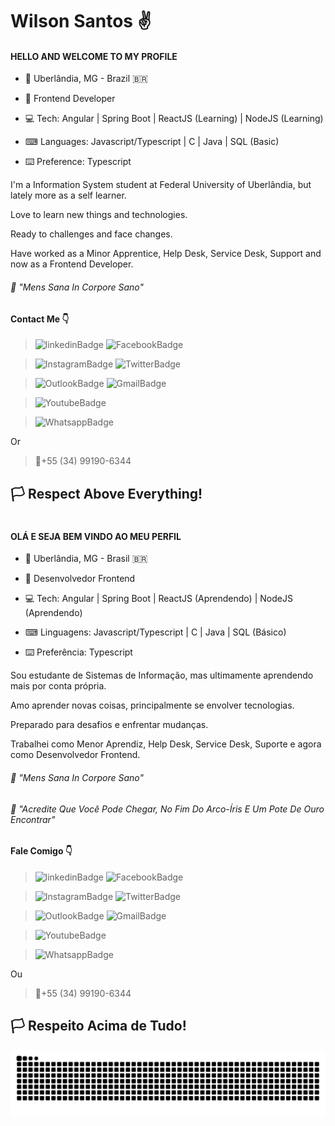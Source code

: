 # Wilson Santos ✌️

#### HELLO AND WELCOME TO MY PROFILE

- 📍 Uberlândia, MG - Brazil 🇧🇷
- 👔 Frontend Developer

- 💻 Tech: Angular | Spring Boot | ReactJS (Learning) | NodeJS (Learning)
- ⌨ Languages: Javascript/Typescript | C | Java | SQL (Basic)
- ⌨️ Preference: Typescript

I'm a Information System student at Federal University of Uberlândia, but lately more as a self learner.

Love to learn new things and technologies. 

Ready to challenges and face changes.

Have worked as a Minor Apprentice, Help Desk, Service Desk, Support and now as a Frontend Developer.

###### 🧠 "Mens Sana In Corpore Sano"

#### Contact Me 👇
> ![linkedinBadge](https://img.shields.io/badge/-LinkedIn-0e76a8?style=flat-square&amp;logo=Linkedin&amp;logoColor=white&amp;link=https://www.linkedin.com/in/wilsonsaantos/) 
![FacebookBadge](https://img.shields.io/badge/-Facebook-3b5998?style=flat-square&amp;logo=Facebook&amp;logoColor=white&amp;link=https://www.facebook.com/wilson.ssf)

> ![InstagramBadge](https://img.shields.io/badge/-Instagram-bc2a8d?style=flat-square&amp;logo=Instagram&amp;logoColor=white&amp;link=https://www.instagram.com/wil.saantos/)
![TwitterBadge](https://img.shields.io/badge/-Twitter-1DA1F2?style=flat-square&amp;logo=twitter&amp;logoColor=white&amp;link=https://twitter.com/wilson_ssf)

> ![OutlookBadge](https://img.shields.io/badge/-Outlook-0072C6?style=flat-square&amp;logo=Microsoft%20Outlook&amp;logoColor=white&amp;link=mailto:wilson.saantos@hotmail.com)
![GmailBadge](https://img.shields.io/badge/-Gmail-BB001B?style=flat-square&amp;logo=Gmail&amp;logoColor=white&amp;link=mailto:wssf15@gmail.com)

> ![YoutubeBadge](https://img.shields.io/badge/-Youtube%20Channel-FF0000?style=flat-square&amp;logo=Youtube&amp;logoColor=white&amp;link=https://www.youtube.com/channel/UCaQYq15kxeSUSHjm4HPHmJA)

> ![WhatsappBadge](https://img.shields.io/badge/-WhatsApp-25D366?style=flat-square&amp;logo=WhatsApp&amp;logoColor=white&amp;link=_https://api.whatsapp.com/send?phone=5534991906344)

Or

> 📱+55 (34) 99190-6344



## 🏳️ Respect Above Everything!

# 

#### OLÁ E SEJA BEM VINDO AO MEU PERFIL

- 📍 Uberlândia, MG - Brasil 🇧🇷
- 👔 Desenvolvedor Frontend

- 💻 Tech: Angular | Spring Boot | ReactJS (Aprendendo) | NodeJS (Aprendendo)
- ⌨ Linguagens: Javascript/Typescript | C | Java | SQL (Básico)
- ⌨️ Preferência: Typescript

Sou estudante de Sistemas de Informação, mas ultimamente aprendendo mais por conta própria.

Amo aprender novas coisas, principalmente se envolver tecnologias.

Preparado para desafios e enfrentar mudanças.

Trabalhei como Menor Aprendiz, Help Desk, Service Desk, Suporte e agora como Desenvolvedor Frontend.

###### 🧠 "Mens Sana In Corpore Sano"
###### 🌈 "Acredite Que Você Pode Chegar, No Fim Do Arco-Íris E Um Pote De Ouro Encontrar"

#### Fale Comigo 👇
> ![linkedinBadge](https://img.shields.io/badge/-LinkedIn-0e76a8?style=flat-square&amp;logo=Linkedin&amp;logoColor=white&amp;link=https://www.linkedin.com/in/wilsonsaantos/) 
![FacebookBadge](https://img.shields.io/badge/-Facebook-3b5998?style=flat-square&amp;logo=Facebook&amp;logoColor=white&amp;link=https://www.facebook.com/wilson.ssf)

> ![InstagramBadge](https://img.shields.io/badge/-Instagram-bc2a8d?style=flat-square&amp;logo=Instagram&amp;logoColor=white&amp;link=https://www.instagram.com/wil.saantos/)
![TwitterBadge](https://img.shields.io/badge/-Twitter-1DA1F2?style=flat-square&amp;logo=twitter&amp;logoColor=white&amp;link=https://twitter.com/wilson_ssf)

> ![OutlookBadge](https://img.shields.io/badge/-Outlook-0072C6?style=flat-square&amp;logo=Microsoft%20Outlook&amp;logoColor=white&amp;link=mailto:wilson.saantos@hotmail.com)
![GmailBadge](https://img.shields.io/badge/-Gmail-BB001B?style=flat-square&amp;logo=Gmail&amp;logoColor=white&amp;link=mailto:wssf15@gmail.com)

> ![YoutubeBadge](https://img.shields.io/badge/-Youtube%20Channel-FF0000?style=flat-square&amp;logo=Youtube&amp;logoColor=white&amp;link=https://www.youtube.com/channel/UCaQYq15kxeSUSHjm4HPHmJA)

> ![WhatsappBadge](https://img.shields.io/badge/-WhatsApp-25D366?style=flat-square&amp;logo=WhatsApp&amp;logoColor=white&amp;link=_https://api.whatsapp.com/send?phone=5534991906344)

Ou

> 📱+55 (34) 99190-6344



## 🏳️ Respeito Acima de Tudo!

![Snake animation](https://github.com/wilsaantos/wilsaantos/blob/output/github-contribution-grid-snake.svg)

